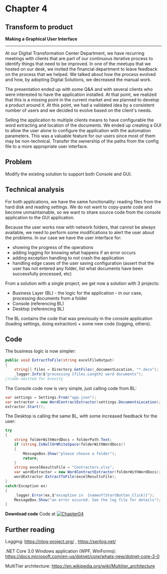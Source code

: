

# Chapter 4
## Transform to product
**Making a Graphical User Interface**

-----
At our Digital Transformation Center Department, we have recurring meetings with clients that are part of our continuous iterative process to identify things that need to be improved. In one of the meetups that we hosted on our desk, we invited the financial department to leave feedback on the process that we helped. We talked about how the process evolved and how, by adopting Digital Solutions, we decreased the manual work. 

The presentation ended up with some Q&A and with several clients who were interested to have the application installed. At that point, we realized that this is a missing point in the current market and we planned to develop a product around it. At this point, we had a validated idea by a consistent number of users and we decided to evolve based on the client's needs.

Selling the application to multiple clients means to have configurable the word extracting and location of the documents. We ended up creating a GUI to allow the user alone to configure the application with the automation parameters. This was a valuable feature for our users since most of them may be non-technical. 
Transfer the ownership of the paths from the config file to a more appropriate user interface.

## Problem 
Modify the existing solution to support both Console and GUI.

## Technical analysis

For both applications, we have the same functionality: reading files from the hard disk and reading settings. We do not want to copy-paste code and become unmaintainable, so we want to share source code from the console application to the GUI application.

Because the user works now with network folders, that cannot be always available, we need to perform some modifications to alert the user about the problems. In our case we have the user interface for:
- showing the progress of the operations 
- adding logging for knowing what happens if an error occurs
- adding exception handling to not crash the application
- handling edge cases of the user saving configuration (assert that the user has not entered any folder, list what documents have been successfully processed, etc)

From a solution with a single project, we get now a solution with 3 projects:
- Business Layer (BL) - the logic for the application - in our case, processing documents from a folder
- Console (referencing BL) 
- Desktop (referencing BL)

The BL contains the code that was previously in the console application (loading settings, doing extraction) + some new code (logging, others).

## Code 
The business logic is now simpler:
```csharp
public void ExtractToFile(string excelFileOutput)
{       
    string[] files = Directory.GetFiles(_documentLocation, "*.docx");
    _logger.Info($"processing {files.Length} word documents");
//code omitted for brevity
```

The Console code now is very simple, just calling code from BL:
```csharp
var settings = Settings.From("app.json");
var extractor = new WordContractExtractor(settings.DocumentsLocation);
extractor.Start();
```

The Desktop is calling the same BL, with some increased feedback for the user:
```csharp
try
{
    string folderWithWordDocs = folderPath.Text;
    if (string.IsNullOrWhiteSpace(folderWithWordDocs))
    {
        MessageBox.Show("please choose a folder");
        return;
    }
    string excelResultsFile = "Contractors.xlsx";
    var wordExtractor = new WordContractExtractor(folderWithWordDocs);
    wordExtractor.ExtractToFile(excelResultsFile);
}
catch(Exception ex)
{
    _logger.Error(ex,$"exception in  {nameof(StartButton_Click)}");
    MessageBox.Show("an error occured. See the log file for details");
}
```

**Download code**
Code at [![Chapter04](https://ignatandrei.github.io/console_to_saas/Chapter04.svg)](https://ignatandrei.github.io/console_to_saas/sources/Chapter04.zip)


## Further reading


Logging: https://nlog-project.org/  , https://serilog.net/ 

.NET Core 3.0 Windows application (WPF, WinForms): https://docs.microsoft.com/en-us/dotnet/core/whats-new/dotnet-core-3-0

MultiTier architecture: https://en.wikipedia.org/wiki/Multitier_architecture
